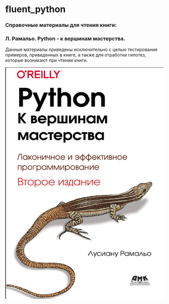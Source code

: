 # fluent_python

### Справочные материалы для чтения книги:
### Л. Рамальо. Python - к вершинам мастерства.

Данные материалы приведены исключительно с целью тестирования 
примеров, приведенных в книге, а также для отработки гипотез, 
которые возникают при чтении книги.

![img.png](img.png)
